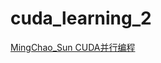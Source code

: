 # cuda_learning_2
[MingChao_Sun CUDA并行编程](https://blog.csdn.net/sunmc1204953974/category_6156113.html)
